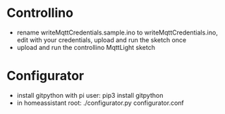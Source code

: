 # Controllino
- rename writeMqttCredentials.sample.ino to writeMqttCredentials.ino, edit with your credentials, upload and run the sketch once
- upload and run the controllino MqttLight sketch

# Configurator
- install gitpython with pi user: pip3 install gitpython 
- in homeassistant root: ./configurator.py configurator.conf

